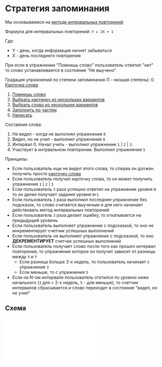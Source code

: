 # Стратегия запоминания

Мы основываемся на [методе интервальных повторений](https://ru.wikipedia.org/wiki/Интервальные_повторения)

Формула для интервальных повторений: `Y = 2X + 1`

Где:
- Y - день, когда информация начнет забываться
- X - день последнего повторения

При если в упражнении "Помнишь слово" пользователь ответил "нет" то слово устанавливается в состояние "Не выучено"

Градация упражнений по степени запоминания (1 - низшая степень):
0. [Карточка слова](./ExcerciseTypes/JustWord.md)
1. [Помнишь слово](./ExcerciseTypes/DoYouRemember.md)
2. [Выбрать картинку из нескольких вариантов](./ExcerciseTypes/ChooseOneFrom.md)
3. [Выбрать слово из нескольких вариантов](./ExcerciseTypes/ChooseOneFrom.md)
4. [Заполнить по частям](./ExcerciseTypes/WriteOneByOne.md)
5. [Написать](./ExcerciseTypes/Write.md)

Состаяния слова:
1. Не видел  - когда не выполнял упражнение `0`
2. Видел, но не учил - выполнил упражнение  `0`
3. Интервал 0. Начал учить - выполнил упражнение `1` | `2` | `3`.
4. Участвует в интрвальном повторении. Выполнил упражнение `5`

Принципы:
- Если пользователь еще не видел этого слова, то сперва он должен получить просто [карточку слова](./ExcerciseTypes/JustWord.md)
- Если пользователь получил карточку слова, то он может получить упражнения `1` | `2` | `3`
- Если пользователь `3` раза успешно ответил на упражнение уровня `N` то он далее получает задания уровня `N+1`
- Если пользователь `3` раза выполнил последнее упражнение без подсказок, то слово считается выученым и для него начинает действовать метод интервальных повторений
- Если пользователь `3` раза делает ошибку, то откатывается на предыдущий уровень
- Если пользователь выполняет упражнение с подсказкой, то оно не инкрементирует счетчик успешных выполнений
- Если пользователь не выполняет упражнение с подсказкой, то оно **ДЕКРЕМЕНТИРУЕТ** счетчик успешных выполнений
- Если пользователь получает слово после того как прошел интервал повторения, то упражнение которое он получит зависит от разницы между `X` и `Y`
    - Если разница больше 2-х недель, то пользователь начинает с упражнения `3`
    - Если меньше, то с упражнения `5`
- Если на N-ом интервале пользователь отктился по уровню ниже начального (`3` для > 2-х недель, `5` - для меньше), то счетчик интервалов сбрасывается и слово переходит в состояние "видел, но не учил"

## Схема

<embed src="./words_memorizer_strategy_algorythm.pdf" type="application/pdf">